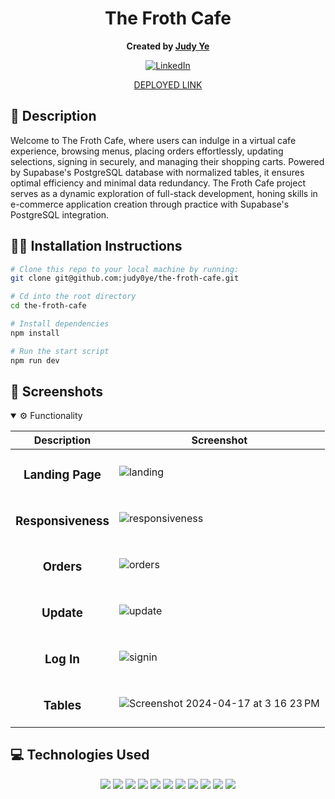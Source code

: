 <div align="center">

# The Froth Cafe
**Created by [Judy Ye](https://github.com/judy0ye)**

[![LinkedIn](https://img.shields.io/badge/Judy-blue?style=for-the-badge&logo=LinkedIn&logoColor=black)](https://www.linkedin.com/in/judy0ye)

[DEPLOYED LINK](https://the-froth-cafe.vercel.app/)

</div>

## 📝 Description
Welcome to The Froth Cafe, where users can indulge in a virtual cafe experience, browsing menus, placing orders effortlessly, updating selections, signing in securely, and managing their shopping carts. Powered by Supabase's PostgreSQL database with normalized tables, it ensures optimal efficiency and minimal data redundancy. The Froth Cafe project serves as a dynamic exploration of full-stack development, honing skills in e-commerce application creation through practice with Supabase's PostgreSQL integration. 

## 🧑‍💻 Installation Instructions

```bash
# Clone this repo to your local machine by running:
git clone git@github.com:judy0ye/the-froth-cafe.git

# Cd into the root directory 
cd the-froth-cafe

# Install dependencies 
npm install

# Run the start script
npm run dev
```

## 📸 Screenshots
<details open>
  <summary> ⚙️ Functionality </summary>
  
  | Description | Screenshot |
  |------------ | -----------|
  | <h3 align="center">Landing Page | ![landing](https://github.com/judy0ye/the-froth-cafe/assets/129805348/14f065e2-bdd7-494d-9c30-deb7b60bfcbe)
  | <h3 align="center">Responsiveness| ![responsiveness](https://github.com/judy0ye/the-froth-cafe/assets/129805348/a20b1fe8-f4f6-4458-925b-a53217c33883)
  | <h3 align="center">Orders| ![orders](https://github.com/judy0ye/the-froth-cafe/assets/129805348/863eab42-8a9d-4d2a-9ad8-147b7b0bcc06)
  | <h3 align="center">Update| ![update](https://github.com/judy0ye/the-froth-cafe/assets/129805348/ff09f01f-b75a-48dd-b565-e2a58d2a3bf3)
  | <h3 align="center">Log In| ![signin](https://github.com/judy0ye/the-froth-cafe/assets/129805348/52d3f28c-8281-4002-aab6-cd352cd3f903)
  | <h3 align="center">Tables| ![Screenshot 2024-04-17 at 3 16 23 PM](https://github.com/judy0ye/the-froth-cafe/assets/129805348/e3afc112-92c7-406b-a045-72faa329bef4)












  
</details>

## 💻 Technologies Used
<div align='center'>
  <img src="https://img.shields.io/badge/React-20232A?style=for-the-badge&logo=react&logoColor=61DAFB" />
  <img src="https://img.shields.io/badge/typescript-%23007ACC.svg?style=for-the-badge&logo=typescript&logoColor=white" />
  <img src="https://img.shields.io/badge/JavaScript-323330?style=for-the-badge&logo=javascript&logoColor=F7DF1E" /> 
  <img src="https://img.shields.io/badge/CSS3-1572B6?style=for-the-badge&logo=css3&logoColor=white" /> 
  <img src="https://img.shields.io/badge/HTML5-E34F26?style=for-the-badge&logo=html5&logoColor=white" />
  <img src="https://img.shields.io/badge/next.js-000000?style=for-the-badge&logo=nextdotjs&logoColor=white" />
  <img src="https://img.shields.io/badge/Supabase-3FCF8E?logo=supabase&logoColor=fff&style=for-the-badge" /> 
  <img src="https://img.shields.io/badge/Headless%20UI-66E3FF?logo=headlessui&logoColor=000&style=for-the-badge" />
  <img src="https://img.shields.io/badge/Radix%20UI-161618?logo=radixui&logoColor=fff&style=for-the-badge" />
  <img src="https://img.shields.io/badge/Tailwind%20CSS-06B6D4?logo=tailwindcss&logoColor=fff&style=for-the-badge" />
  <img src="https://img.shields.io/badge/Vercel-000?logo=vercel&logoColor=fff&style=for-the-badge" /> 
</div>
